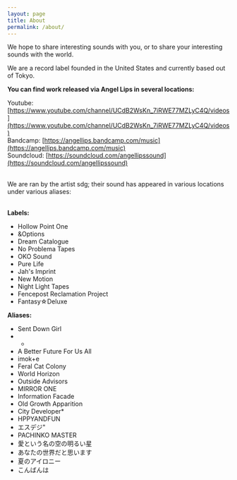 ```yaml
---
layout: page
title: About
permalink: /about/
---
```


We hope to share interesting sounds with you, or to share your interesting sounds with the world.

We are a record label founded in the United States and currently based out of Tokyo.

**You can find work released via Angel Lips in several locations:**

Youtube: [https://www.youtube.com/channel/UCdB2WsKn_7iRWE77MZLyC4Q/videos](https://www.youtube.com/channel/UCdB2WsKn_7iRWE77MZLyC4Q/videos) <br/>
Bandcamp: [https://angellips.bandcamp.com/music](https://angellips.bandcamp.com/music) <br/>
Soundcloud: [https://soundcloud.com/angellipssound](https://soundcloud.com/angellipssound)<br/><br/>

We are ran by the artist sdg; their sound has appeared in various locations under various aliases: <br/><br/>

**Labels:**

* Hollow Point One
* &Options
* Dream Catalogue
* No Problema Tapes
* OKO Sound
* Pure Life
* Jah's Imprint
* New Motion
* Night Light Tapes
* Fencepost Reclamation Project
* Fantasy☆Deluxe

**Aliases:**

* Sent Down Girl
* +
* A Better Future For Us All
* imok+e
* Feral Cat Colony
* World Horizon
* Outside Advisors
* MIRROR ONE
* Information Facade
* Old Growth Apparition
* City Developer*
* HPPYANDFUN
* エスデジ"
* PACHINKO MASTER
* 愛という名の空の明るい星
* あなたの世界だと思います
* 夏のアイロニー
* こんばんは <br/>
